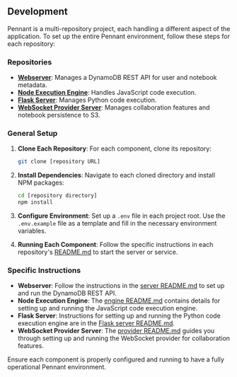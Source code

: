 ## Development

Pennant is a multi-repository project, each handling a different aspect of the application. To set up the entire Pennant environment, follow these steps for each repository:

### Repositories

- **[Webserver](https://github.com/pennant-notebook/server)**: Manages a DynamoDB REST API for user and notebook metadata.
- **[Node Execution Engine](https://github.com/pennant-notebook/pennant-engine)**: Handles JavaScript code execution.
- **[Flask Server](https://github.com/marwan37/pennant-flask-server)**: Manages Python code execution.
- **[WebSocket Provider Server](https://github.com/pennant-notebook/pennant-provider)**: Manages collaboration features and notebook persistence to S3.

### General Setup

1. **Clone Each Repository**:
   For each component, clone its repository:

   ```bash
   git clone [repository URL]
   ```

2. **Install Dependencies**:
   Navigate to each cloned directory and install NPM packages:

   ```bash
   cd [repository directory]
   npm install
   ```

3. **Configure Environment**:
   Set up a `.env` file in each project root. Use the `.env.example` file as a template and fill in the necessary environment variables.

4. **Running Each Component**:
   Follow the specific instructions in each repository's [README.md](#) to start the server or service.

### Specific Instructions

- **Webserver**: Follow the instructions in the [server README.md](https://github.com/pennant-notebook/server/blob/main/README.md) to set up and run the DynamoDB REST API.
- **Node Execution Engine**: The [engine README.md](https://github.com/pennant-notebook/pennant-engine/blob/main/README.md) contains details for setting up and running the JavaScript code execution engine.
- **Flask Server**: Instructions for setting up and running the Python code execution engine are in the [Flask server README.md](https://github.com/marwan37/pennant-flask-server/blob/main/README.md).
- **WebSocket Provider Server**: The [provider README.md](https://github.com/pennant-notebook/pennant-provider/blob/main/README.md) guides you through setting up and running the WebSocket provider for collaboration features.

Ensure each component is properly configured and running to have a fully operational Pennant environment.
